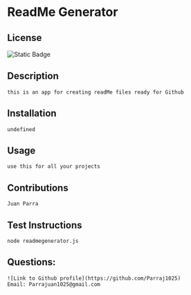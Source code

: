 # ReadMe Generator

## License
  ![Static Badge](https://img.shields.io/badge/License-MIT-blue)

## Description
    this is an app for creating readMe files ready for Github
    
## Installation
    undefined
    
## Usage
    use this for all your projects
    
## Contributions 
    Juan Parra
    
## Test Instructions
    node readmegenerator.js
## Questions:
    ![Link to Github profile](https://github.com/Parraj1025)
    Email: Parrajuan1025@gmail.com